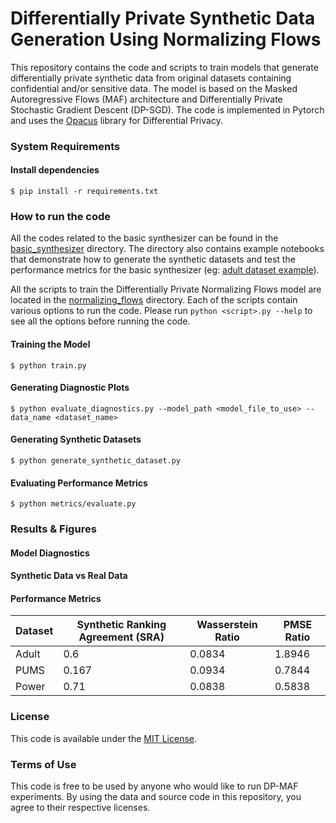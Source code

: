 # Differentially Private Synthetic Data Generation Using Normalizing Flows

This repository contains the code and scripts to train models that generate differentially private synthetic data from original datasets containing confidential and/or sensitive data. The model is based on the Masked Autoregressive Flows (MAF) architecture and Differentially Private Stochastic Gradient Descent (DP-SGD). The code is implemented in Pytorch and uses the [Opacus](https://opacus.ai/) library for Differential Privacy.

### System Requirements

#### Install dependencies

```
$ pip install -r requirements.txt
```

### How to run the code

All the codes related to the basic synthesizer can be found in the [basic_synthesizer](./basic_synthesizer) directory. The directory also contains example notebooks that demonstrate how to generate the synthetic datasets and test the performance metrics for the basic synthesizer (eg: [adult dataset example](./basic_synthesizer/adult_sample.ipynb)).

All the scripts to train the Differentially Private Normalizing Flows model are located in the [normalizing_flows](./normalizing_flows) directory.
Each of the scripts contain various options to run the code. Please run `python <script>.py --help` to see all the options before running the code.

#### Training the Model

```
$ python train.py
```

#### Generating Diagnostic Plots

```
$ python evaluate_diagnostics.py --model_path <model_file_to_use> --data_name <dataset_name>
```

#### Generating Synthetic Datasets

```
$ python generate_synthetic_dataset.py
```

#### Evaluating Performance Metrics

```
$ python metrics/evaluate.py
```

### Results & Figures

#### Model Diagnostics

#### Synthetic Data vs Real Data

#### Performance Metrics

| Dataset | Synthetic Ranking Agreement (SRA) | Wasserstein Ratio | PMSE Ratio |
|--------|-------------|--------|-------------|
| Adult | 0.6 | 0.0834 | 1.8946 |
| PUMS | 0.167 | 0.0934 | 0.7844 |
| Power | 0.71| 0.0838 | 0.5838 |


### License
This code is available under the [MIT License](./LICENSE).

### Terms of Use
This code is free to be used by anyone who would like to run DP-MAF experiments. By using the data and source code in this repository, you agree to their respective licenses. 
